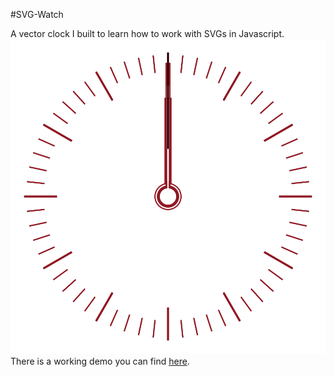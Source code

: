 #SVG-Watch

A vector clock I built to learn how to work with SVGs in Javascript.  
![watch](https://raw.githubusercontent.com/SandPhoenix/svg-watch/master/assets/watch.svg)  
There is a working demo you can find [here](http://livepluscode/svg-watch).